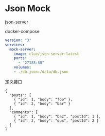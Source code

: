 # Json Mock

[json-server](https://www.npmjs.com/package/json-server)

docker-compose

```yaml
version: "3"
services:
  mock-server:
    image: clue/json-server:latest
    ports:
      - "27188:80"
    volumes:
    - ./db.json:/data/db.json  

```

定义接口

```
{
  "posts": [
    { "id": 1, "body": "foo" },
    { "id": 2, "body": "bar" }
  ],
  "comments": [
    { "id": 1, "body": "baz", "postId": 1 },
    { "id": 2, "body": "qux", "postId": 2 }
  ]
}
```